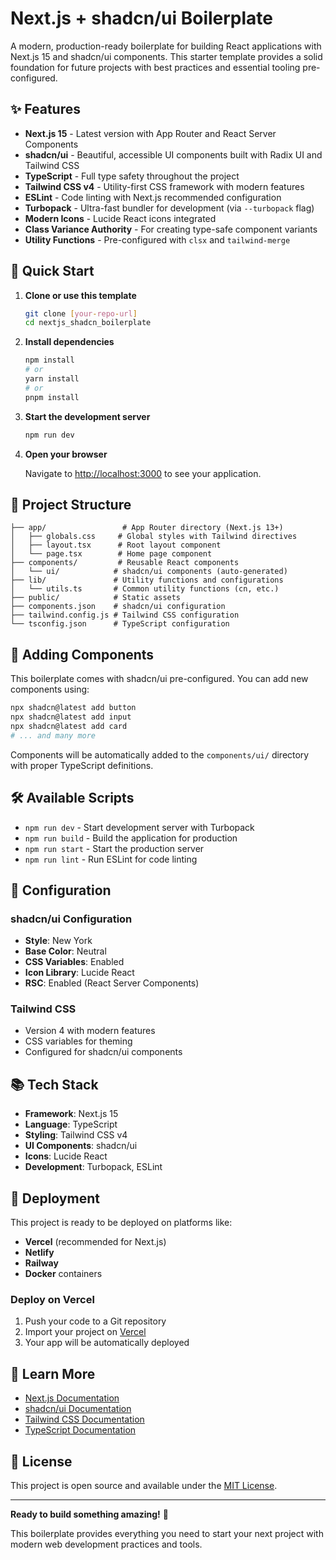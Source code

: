 # Next.js + shadcn/ui Boilerplate

A modern, production-ready boilerplate for building React applications with Next.js 15 and shadcn/ui components. This starter template provides a solid foundation for future projects with best practices and essential tooling pre-configured.

## ✨ Features

- **Next.js 15** - Latest version with App Router and React Server Components
- **shadcn/ui** - Beautiful, accessible UI components built with Radix UI and Tailwind CSS
- **TypeScript** - Full type safety throughout the project
- **Tailwind CSS v4** - Utility-first CSS framework with modern features
- **ESLint** - Code linting with Next.js recommended configuration
- **Turbopack** - Ultra-fast bundler for development (via `--turbopack` flag)
- **Modern Icons** - Lucide React icons integrated
- **Class Variance Authority** - For creating type-safe component variants
- **Utility Functions** - Pre-configured with `clsx` and `tailwind-merge`

## 🚀 Quick Start

1. **Clone or use this template**

   ```bash
   git clone [your-repo-url]
   cd nextjs_shadcn_boilerplate
   ```

2. **Install dependencies**

   ```bash
   npm install
   # or
   yarn install
   # or
   pnpm install
   ```

3. **Start the development server**

   ```bash
   npm run dev
   ```

4. **Open your browser**

   Navigate to [http://localhost:3000](http://localhost:3000) to see your application.

## 📁 Project Structure

```text
├── app/                 # App Router directory (Next.js 13+)
│   ├── globals.css     # Global styles with Tailwind directives
│   ├── layout.tsx      # Root layout component
│   └── page.tsx        # Home page component
├── components/         # Reusable React components
│   └── ui/            # shadcn/ui components (auto-generated)
├── lib/               # Utility functions and configurations
│   └── utils.ts       # Common utility functions (cn, etc.)
├── public/            # Static assets
├── components.json    # shadcn/ui configuration
├── tailwind.config.js # Tailwind CSS configuration
└── tsconfig.json      # TypeScript configuration
```

## 🎨 Adding Components

This boilerplate comes with shadcn/ui pre-configured. You can add new components using:

```bash
npx shadcn@latest add button
npx shadcn@latest add input
npx shadcn@latest add card
# ... and many more
```

Components will be automatically added to the `components/ui/` directory with proper TypeScript definitions.

## 🛠 Available Scripts

- `npm run dev` - Start development server with Turbopack
- `npm run build` - Build the application for production
- `npm run start` - Start the production server
- `npm run lint` - Run ESLint for code linting

## 🔧 Configuration

### shadcn/ui Configuration

- **Style**: New York
- **Base Color**: Neutral
- **CSS Variables**: Enabled
- **Icon Library**: Lucide React
- **RSC**: Enabled (React Server Components)

### Tailwind CSS

- Version 4 with modern features
- CSS variables for theming
- Configured for shadcn/ui components

## 📚 Tech Stack

- **Framework**: Next.js 15
- **Language**: TypeScript
- **Styling**: Tailwind CSS v4
- **UI Components**: shadcn/ui
- **Icons**: Lucide React
- **Development**: Turbopack, ESLint

## 🚀 Deployment

This project is ready to be deployed on platforms like:

- **Vercel** (recommended for Next.js)
- **Netlify**
- **Railway**
- **Docker** containers

### Deploy on Vercel

1. Push your code to a Git repository
2. Import your project on [Vercel](https://vercel.com)
3. Your app will be automatically deployed

## 📖 Learn More

- [Next.js Documentation](https://nextjs.org/docs)
- [shadcn/ui Documentation](https://ui.shadcn.com)
- [Tailwind CSS Documentation](https://tailwindcss.com/docs)
- [TypeScript Documentation](https://www.typescriptlang.org/docs)

## 📄 License

This project is open source and available under the [MIT License](LICENSE).

---

**Ready to build something amazing!** 🎉

This boilerplate provides everything you need to start your next project with modern web development practices and tools.
